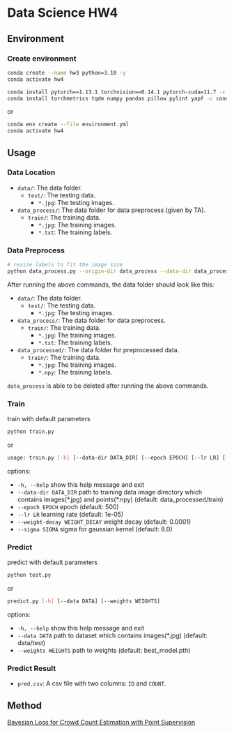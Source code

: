 # Data Science HW4

## Environment

### Create environment

```bash
conda create --name hw3 python=3.10 -y
conda activate hw4

conda install pytorch==1.13.1 torchvision==0.14.1 pytorch-cuda=11.7 -c pytorch -c nvidia -y
conda install torchmetrics tqdm numpy pandas pillow pylint yapf -c conda-forge -y
```

or

```bash
conda env create --file environment.yml
conda activate hw4
```

## Usage

### Data Location

- `data/`: The data folder.
  - `test/`: The testing data.
    - `*.jpg`: The testing images.
- `data_process/`: The data folder for data preprocess (given by TA).
  - `train/`: The training data.
    - `*.jpg`: The training images.
    - `*.txt`: The training labels.

### Data Preprocess

```bash
# resize labels to fit the image size
python data_process.py --origin-dir data_process --data-dir data_processed
```

After running the above commands, the data folder should look like this:

- `data/`: The data folder.
  - `test/`: The testing data.
    - `*.jpg`: The testing images.
- `data_process/`: The data folder for data preprocess.
  - `train/`: The training data.
    - `*.jpg`: The training images.
    - `*.txt`: The training labels.
- `data_processed/`: The data folder for preprocessed data.
  - `train/`: The training data.
    - `*.jpg`: The training images.
    - `*.npy`: The training labels.

`data_process` is able to be deleted after running the above commands.

### Train

train with default parameters

```bash
python train.py
```

or

```bash
usage: train.py [-h] [--data-dir DATA_DIR] [--epoch EPOCH] [--lr LR] [--weight-decay WEIGHT_DECAY] [--sigma SIGMA]
```

options:

- `-h, --help`            show this help message and exit
- `--data-dir DATA_DIR`   path to training data image directory which contains images(\*.jpg) and points(\*.npy)
                          (default: data_processed/train)
- `--epoch EPOCH`         epoch (default: 500)
- `--lr LR`               learning rate (default: 1e-05)
- `--weight-decay WEIGHT_DECAY`
                          weight decay (default: 0.0001)
- `--sigma SIGMA`         sigma for gaussian kernel (default: 8.0)

### Predict

predict with default parameters

```bash
python test.py
```

or

```bash
predict.py [-h] [--data DATA] [--weights WEIGHTS]
```

options:

- `-h, --help`         show this help message and exit
- `--data DATA`        path to dataset which contains images(\*.jpg) (default: data/test)
- `--weights WEIGHTS`  path to weights (default: best_model.pth)

### Predict Result

- `pred.csv`: A csv file with two columns: `ID` and `COUNT`.

## Method

[Bayesian Loss for Crowd Count Estimation with Point Supervision](https://arxiv.org/pdf/1908.03684.pdf)
